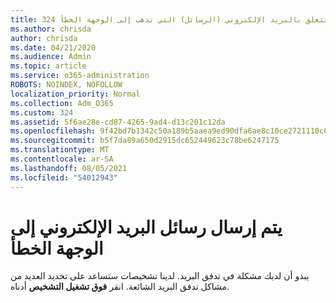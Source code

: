 ```yaml
---
title: 324 مشاكل تتعلق بالبريد الإلكتروني (الرسائل) التي تذهب إلى الوجهة الخطأ
ms.author: chrisda
author: chrisda
ms.date: 04/21/2020
ms.audience: Admin
ms.topic: article
ms.service: o365-administration
ROBOTS: NOINDEX, NOFOLLOW
localization_priority: Normal
ms.collection: Adm_O365
ms.custom: 324
ms.assetid: 5f6ae28e-cd87-4265-9ad4-d13c201c12da
ms.openlocfilehash: 9f42bd7b1342c50a189b5aaea9ed90dfa6ae8c10ce2721110c69d636de0f6181
ms.sourcegitcommit: b5f7da89a650d2915dc652449623c78be6247175
ms.translationtype: MT
ms.contentlocale: ar-SA
ms.lasthandoff: 08/05/2021
ms.locfileid: "54012943"
---
```

# <a name="email-messages-are-going-to-the-wrong-destination"></a>يتم إرسال رسائل البريد الإلكتروني إلى الوجهة الخطأ

يبدو أن لديك مشكلة في تدفق البريد. لدينا تشخيصات ستساعد على تحديد العديد من مشاكل تدفق البريد الشائعة. انقر **فوق تشغيل التشخيص** أدناه.
